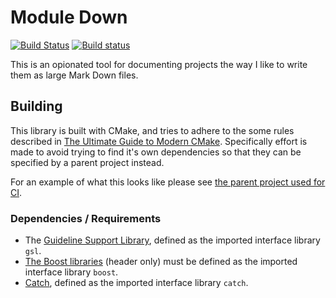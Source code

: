 # Module Down

[![Build Status](https://travis-ci.org/TimSimpson/ModDown.svg?branch=master)](https://travis-ci.org/TimSimpson/ModDown)
[![Build status](https://ci.appveyor.com/api/projects/status/hro698ynw2t40014?svg=true)](https://ci.appveyor.com/project/TimSimpson/ModDown)

This is an opionated tool for documenting projects the way I like to write them as large Mark Down files.

## Building

This library is built with CMake, and tries to adhere to the some rules described in [The Ultimate Guide to Modern CMake](https://rix0r.nl/blog/2015/08/13/cmake-guide/). Specifically effort is made to avoid trying to find it's own dependencies so that they can be specified by a parent project instead.

For an example of what this looks like please see [the parent project used for CI](standalone/CMakeLists.txt).

### Dependencies / Requirements

* The [Guideline Support Library](https://github.com/Microsoft/GSL), defined as the imported interface library `gsl`.
* [The Boost libraries](http://www.boost.org/) (header only) must be defined as the imported interface library `boost`.
* [Catch](https://github.com/philsquared/Catch), defined as the imported interface library `catch`.